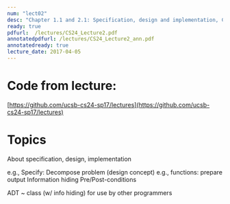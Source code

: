 ```yaml
---
num: "lect02"
desc: "Chapter 1.1 and 2.1: Specification, design and implementation, C++ classes and members"
ready: true
pdfurl:  /lectures/CS24_Lecture2.pdf
annotatedpdfurl: /lectures/CS24_Lecture2_ann.pdf
annotatedready: true
lecture_date: 2017-04-05
---
```



# Code from lecture:
[https://github.com/ucsb-cs24-sp17/lectures](https://github.com/ucsb-cs24-sp17/lectures)

# Topics

About specification, design, implementation

e.g., Specify:
Decompose problem (design concept)
	e.g., functions: prepare output	
	Information hiding
	Pre/Post-conditions 

ADT ~ class (w/ info hiding) for use by other programmers


